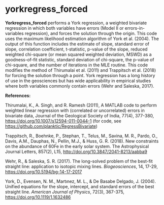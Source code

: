 # yorkregress_forced
**Yorkregress_forced** performs a York regression, a weighted bivariate regression in which both variables have errors (Model II or errors-in-variables regression), and forces the solution through the origin.  This code uses the maximum likelihood estimation algorithm of York et al. (2004).  The output of this function includes the estimate of slope, standard error of slope, correlation coefficient, t-statistic, p-value of the slope, reduced weighted chi-square (or mean squared weighted deviation, MSWD) as a goodness-of-fit statistic, standard deviation of chi-square, the p-value of chi-square, and the number of iterations in the MLE routine.  This code modifies the method of Thirumalai et al. (2011) and Trappitsch et al. (2018) for forcing the solution through a point.  York regression has a long history of use in the geosciences but has wide applicability in empirical studies where both variables commonly contain errors (Wehr and Saleska, 2017).
 
**References:**

Thirumalai, K., A. Singh, and R. Ramesh (2011), A MATLAB code to perform weighted linear regression with (correlated or uncorrelated) errors in bivariate data, Journal of the Geological Society of India, 77(4), 377-380, https://doi.org/10.1007/s12594-011-0044-1 (for code, see https://github.com/planktic/RegressBivariate)

Trappitsch, R., Boehnke, P., Stephan, T., Telus, M., Savina, M. R., Pardo, O., Davis, A.M., Dauphas, N., Pellin, M.J., & Huss, G. R. (2018). New constraints on the abundance of 60Fe in the early solar system. The Astrophysical Journal Letters, 857(2), L15, http://doi.org/10.3847/2041-8213/aabba9

Wehr, R., & Saleska, S. R. (2017). The long-solved problem of the best-fit straight line: application to isotopic mixing lines. *Biogeosciences*, 14, 17-29, https://doi.org/10.5194/bg-14-17-2017

York, D., Evensen, N. M., Martınez, M. L., & De Basabe Delgado, J. (2004). Unified equations for the slope, intercept, and standard errors of the best straight line. *American Journal of Physics*, 72(3), 367-375, https://doi.org/10.1119/1.1632486
